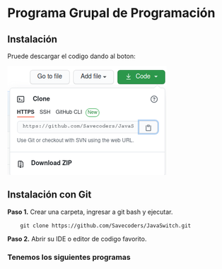 # Programa Grupal de Programación
## Instalación
Pruede descargar el codigo dando al boton:

![Imagen:](https://github.com/Savecoders/JavaSwitch/blob/master/img/download.png)

## Instalación con Git
**Paso 1.** Crear una carpeta, ingresar a git bash y ejecutar.
```
    git clone https://github.com/Savecoders/JavaSwitch.git
```
**Paso 2.** Abrir su IDE o editor de codigo favorito.
### Tenemos los siguientes programas

```java



```

